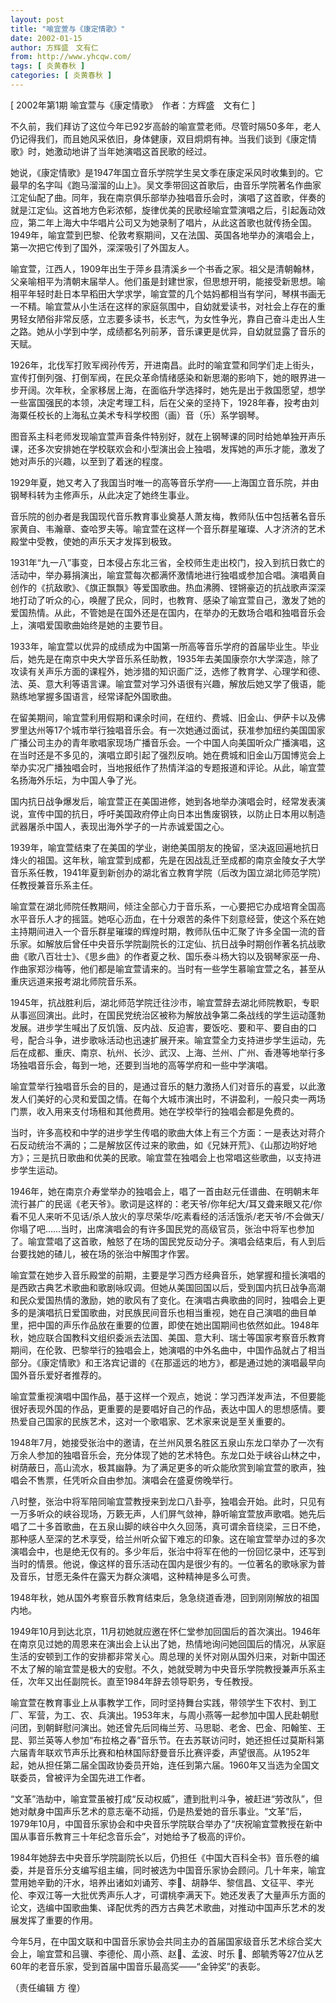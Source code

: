 ```yaml
---
layout: post
title: "喻宜萱与《康定情歌》"
date: 2002-01-15
author: 方辉盛　文有仁
from: http://www.yhcqw.com/
tags: [ 炎黄春秋 ]
categories: [ 炎黄春秋 ]
---
```



[ 2002年第1期 喻宜萱与《康定情歌》　作者：方辉盛　文有仁 ]


不久前，我们拜访了这位今年已92岁高龄的喻宣萱老师。尽管时隔50多年，老人仍记得我们，而且她风采依旧，身体健康，双目炯炯有神。当我们谈到《康定情歌》时，她激动地讲了当年她演唱这首民歌的经过。


她说，《康定情歌》是1947年国立音乐学院学生吴文季在康定采风时收集到的。它最早的名字叫《跑马溜溜的山上》。吴文季带回这首歌后，由音乐学院著名作曲家江定仙配了曲。同年，我在南京俱乐部举办独唱音乐会时，演唱了这首歌，伴奏的就是江定仙。这首地方色彩浓郁，旋律优美的民歌经喻宜萱演唱之后，引起轰动效应，第二年上海大中华唱片公司又为她录制了唱片，从此这首歌也就传扬全国。1949年，喻宜萱到巴黎、伦敦考察期间，又在法国、英国各地举办的演唱会上，第一次把它传到了国外，深深吸引了外国友人。


喻宜萱，江西人，1909年出生于萍乡县清溪乡一个书香之家。祖父是清朝翰林，父亲喻相平为清朝末届举人。他们虽是封建世家，但思想开明，能接受新思想。喻相平年轻时赴日本早稻田大学求学，喻宜萱的几个姑妈都相当有学问，琴棋书画无一不精。喻宜萱从小生活在这样的家庭氛围中，自幼就爱读书，对社会上存在的重男轻女陋俗非常反感，立志要多读书，长志气，为女性争光，靠自己奋斗走出人生之路。她从小学到中学，成绩都名列前茅，音乐课更是优异，自幼就显露了音乐的天赋。


1926年，北伐军打败军阀孙传芳，开进南昌。此时的喻宜萱和同学们走上街头，宣传打倒列强、打倒军阀，在民众革命情绪感染和新思潮的影响下，她的眼界进一步开阔。次年秋，全家移居上海，在面临升学选择时，她先是出于救国愿望，想学一些富国强民的本领，决定考理工科，后在父亲的坚持下，1928年春，投考由刘海粟任校长的上海私立美术专科学校图（画）音（乐）系学钢琴。


图音系主科老师发现喻宜萱声音条件特别好，就在上钢琴课的同时给她单独开声乐课，还多次安排她在学校联欢会和小型演出会上独唱，发挥她的声乐才能，激发了她对声乐的兴趣，以至到了着迷的程度。

1929年夏，她又考入了我国当时唯一的高等音乐学府——上海国立音乐院，并由钢琴科转为主修声乐，从此决定了她终生事业。


音乐院的创办者是我国现代音乐教育事业奠基人萧友梅，教师队伍中包括著名音乐家黄自、韦瀚章、查哈罗夫等。喻宜萱在这样一个音乐群星璀璨、人才济济的艺术殿堂中受教，使她的声乐天才发挥到极致。


1931年“九一八”事变，日本侵占东北三省，全校师生走出校门，投入到抗日救亡的活动中，举办募捐演出，喻宜萱每次都满怀激情地进行独唱或参加合唱。演唱黄自创作的《抗敌歌》、《旗正飘飘》等爱国歌曲。热血沸腾、铿锵豪迈的抗战歌声深深地打动了听众的心，唤醒了民众，同时，也教育、感染了喻宜萱自己，激发了她的爱国热情。从此，不管她是在国外还是在国内，在举办的无数场合唱和独唱音乐会上，演唱爱国歌曲始终是她的主要节目。


1933年，喻宜萱以优异的成绩成为中国第一所高等音乐学府的首届毕业生。毕业后，她先是在南京中央大学音乐系任助教，1935年去美国康奈尔大学深造，除了攻读有关声乐方面的课程外，她涉猎的知识面广泛，选修了教育学、心理学和德、法、英、意大利等语言课。喻宜萱对学习外语很有兴趣，解放后她又学了俄语，能熟练地掌握多国语言，经常译配外国歌曲。


在留美期间，喻宜萱利用假期和课余时间，在纽约、费城、旧金山、伊萨卡以及佛罗里达州等17个城市举行独唱音乐会。有一次她通过面试，获准参加纽约美国国家广播公司主办的青年歌唱家现场广播音乐会。一个中国人向美国听众广播演唱，这在当时还是不多见的，演唱立即引起了强烈反响。她在费城和旧金山万国博览会上举办实况广播独唱会时，当地报纸作了热情洋溢的专题报道和评论。从此，喻宜萱名扬海外乐坛，为中国人争了光。


国内抗日战争爆发后，喻宜萱正在美国进修，她到各地举办演唱会时，经常发表演说，宣传中国的抗日，呼吁美国政府停止向日本出售废钢铁，以防止日本用以制造武器屠杀中国人，表现出海外学子的一片赤诚爱国之心。


1939年，喻宜萱结束了在美国的学业，谢绝美国朋友的挽留，坚决返回遍地抗日烽火的祖国。这年秋，喻宜萱到成都，先是在因战乱迁至成都的南京金陵女子大学音乐系任教，1941年夏到新创办的湖北省立教育学院（后改为国立湖北师范学院）任教授兼音乐系主任。


喻宜萱在湖北师院任教期间，倾注全部心力于音乐系，一心要把它办成培育全国高水平音乐人才的摇篮。她呕心沥血，在十分艰苦的条件下刻意经营，使这个系在她主持期间进入一个音乐群星璀璨的辉煌时期，教师队伍中汇聚了许多全国一流的音乐家。如解放后曾任中央音乐学院副院长的江定仙、抗日战争时期创作著名抗战歌曲《歌八百壮士》、《思乡曲》的作者夏之秋、国乐泰斗杨大钧以及钢琴家巫一舟、作曲家郑沙梅等，他们都是喻宜萱请来的。当时有一些学生慕喻宜萱之名，甚至从重庆远道来报考湖北师院音乐系。


1945年，抗战胜利后，湖北师范学院迁往沙市，喻宜萱辞去湖北师院教职，专职从事巡回演出。此时，在国民党统治区被称为解放战争第二条战线的学生运动蓬勃发展。进步学生喊出了反饥饿、反内战、反迫害，要饭吃、要和平、要自由的口号，配合斗争，进步歌咏活动也迅速扩展开来。喻宜萱全力支持进步学生运动，先后在成都、重庆、南京、杭州、长沙、武汉、上海、兰州、广州、香港等地举行多场独唱音乐会，每到一地，还要到当地的高等学府和一些中学演唱。


喻宜萱举行独唱音乐会的目的，是通过音乐的魅力激扬人们对音乐的喜爱，以此激发人们美好的心灵和爱国之情。在每个大城市演出时，不讲盈利，一般只卖一两场门票，收入用来支付场租和其他费用。她在学校举行的独唱会都是免费的。


当时，许多高校和中学的进步学生传唱的歌曲大体上有三个方面：一是表达对蒋介石反动统治不满的；二是解放区传过来的歌曲，如《兄妹开荒》、《山那边哟好地方》；三是抗日歌曲和优美的民歌。喻宜萱在独唱会上也常唱这些歌曲，以支持进步学生运动。


1946年，她在南京介寿堂举办的独唱会上，唱了一首由赵元任谱曲、在明朝末年流行甚广的民谣《老天爷》。歌词是这样的：老天爷/你年纪大/耳又聋来眼又花/你看不见人来听不见话/杀人放火的享尽荣华/吃素看经的活活饿杀/老天爷/不会做天/你塌了吧……当时，出席演唱会的有许多国民党的高级官员，张治中将军也参加了。喻宜萱唱了这首歌，触怒了在场的国民党反动分子。演唱会结束后，有人到后台要找她的碴儿，被在场的张治中解围才作罢。


喻宜萱在她步入音乐殿堂的前期，主要是学习西方经典音乐，她掌握和擅长演唱的是西欧古典艺术歌曲和歌剧咏叹调。但她从美国回国以后，受到国内抗日战争高潮和民众爱国热情的激励，她的歌风有了变化。在演唱古典歌曲的同时，独唱会上更多的是演唱抗日爱国歌曲，对民族民间音乐也相当重视，她在自己演唱的曲目单里，把中国的声乐作品放在重要的位置，即使在她出国期间也依然如此。1948年秋，她应联合国教科文组织委派去法国、美国、意大利、瑞士等国家考察音乐教育期间，在伦敦、巴黎举行的独唱会上，她演唱的中外名曲中，中国作品就占了相当部分。《康定情歌》和王洛宾记谱的《在那遥远的地方》，都是通过她的演唱最早向国外音乐爱好者推荐的。


喻宜萱重视演唱中国作品，基于这样一个观点，她说：学习西洋发声法，不但要能很好表现外国的作品，更重要的是要唱好自己的作品，表达中国人的思想感情。要热爱自己国家的民族艺术，这对一个歌唱家、艺术家来说是至关重要的。


1948年7月，她接受张治中的邀请，在兰州风景名胜区五泉山东龙口举办了一次有万余人参加的独唱音乐会，充分体现了她的艺术特色。东龙口处于峡谷山林之中，树荫蔽日，高山流水，极其幽静。为了满足更多的听众能欣赏到喻宜萱的歌声，独唱会不售票，任凭听众自由参加。演唱会在盛夏傍晚举行。


八时整，张治中将军陪同喻宜萱教授来到龙口八卦亭，独唱会开始。此时，只见有一万多听众的峡谷现场，万簌无声，人们屏气敛神，静听喻宜萱放声歌唱。她先后唱了二十多首歌曲，在五泉山脚的峡谷中久久回荡，真可谓余音绕梁，三日不绝，那种感人至深的艺术享受，给兰州听众留下难忘的印象。这在喻宜萱举办过的多次演唱会中，也是绝无仅有的。多少年后，张治中将军在他的一份回忆录中，还写到当时的情景。他说，像这样的音乐活动在国内是很少有的。一位著名的歌咏家为普及音乐，甘愿无条件在露天为群众演唱，这种精神是多么可贵。

1948年秋，她从国外考察音乐教育结束后，急急绕道香港，回到刚刚解放的祖国内地。


1949年10月到达北京，11月初她就应邀在怀仁堂参加回国后的首次演出。1946年在南京见过她的周恩来在演出会上认出了她，热情地询问她回国后的情况，从家庭生活的安顿到工作的安排都非常关心。周总理的关怀对刚从国外归来，对新中国还不太了解的喻宜萱是极大的安慰。不久，她就受聘为中央音乐学院教授兼声乐系主任，次年又出任副院长。直至1984年辞去领导职务，专任教授。


喻宜萱在教育事业上从事教学工作，同时坚持舞台实践，带领学生下农村、到工厂、军营，为工、农、兵演出。1953年末，与周小燕等一起参加中国人民赴朝慰问团，到朝鲜慰问演出。她还曾先后同梅兰芳、马思聪、老舍、巴金、阳翰笙、王昆、郭兰英等人参加“布拉格之春”音乐节。在去苏联访问时，她还担任过莫斯科第六届青年联欢节声乐比赛和柏林国际舒曼音乐比赛评委，声望很高。从1952年起，她从担任第二届全国政协委员开始，连任到第六届。1960年又当选为全国文联委员，曾被评为全国先进工作者。


“文革”浩劫中，喻宜萱虽被打成“反动权威”，遭到批判斗争，被赶进“劳改队”，但她对献身中国声乐艺术的意志毫不动摇，仍是热爱她的音乐事业。“文革”后，1979年10月，中国音乐家协会和中央音乐学院联合举办了“庆祝喻宜萱教授在新中国从事音乐教育三十年纪念音乐会”，对她给予了极高的评价。


1984年她辞去中央音乐学院副院长以后，仍担任《中国大百科全书》音乐卷的编委，并是音乐分支编写组主编，同时被选为中国音乐家协会顾问。几十年来，喻宜萱用她辛勤的汗水，培养出诸如刘诵芳、李、胡静华、黎信昌、文征平、李光伦、李双江等一大批优秀声乐人才，可谓桃李满天下。她还发表了大量声乐方面的论文，选编中国歌曲集、译配优秀的西方古典艺术歌曲，对推动中国声乐艺术的发展发挥了重要的作用。

今年5月，在中国文联和中国音乐家协会共同主办的首届国家级音乐艺术综合奖大会上，喻宜萱和吕骥、李德伦、周小燕、赵、孟波、时乐 
、郎毓秀等27位从艺60年的老音乐家，受到首届中国音乐最高奖——“金钟奖”的表彰。

（责任编辑 方 徨）


